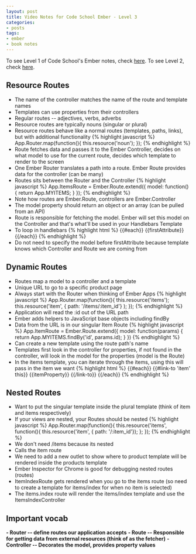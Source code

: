 ```yaml
---
layout: post
title: Video Notes for Code School Ember - Level 3
categories:
- posts
tags:
- ember
- book notes
---
```


To see Level 1 of Code School's Ember notes, check [here](http://landonmarder.com/posts/2014/05/23/code-school-ember-level-1.html).
To see Level 2, check [here](http://landonmarder.com/posts/2014/06/27/code-school-ember-level-2.html).

Resource Routes
---
- The name of the controller matches the name of the route and template names
- Templates can use properties from their controllers
- Regular routes -- adjectives, verbs, adverbs
- Resource routes are typically nouns (singular or plural)
- Resource routes behave like a normal routes (templates, paths, links), but with additional functionality
{% highlight javascript %}
App.Router.map(function(){
  this.resource('noun');
});
{% endhighlight %}
- Route fetches data and passes it to the Ember Controller, decides on what model to
use for the current route, decides which template to render to the screen
- One Ember Router translates a path into a route. Ember Route provides data for the controller (can be many)
- Routes sits between the Router and the Controller
{% highlight javascript %}
App.ItemsRoute = Ember.Route.extend({
  model: function() {
    return App.MYITEMS;
  }
});
{% endhighlight %}
- Note how routes are Ember.Route, controllers are Ember.Controller
- The model property should return an object or an array (can be pulled from an API)
- Route is responsible for fetching the model. Ember will set this model on the Controller
and that's what'll be used in your Handlebars Template
- To loop in handlebars
{% highlight html %}
{{#each}}
  {{firstAttribute}}
{{/each}}
{% endhighlight %}
- Do not need to specify the model before firstAttribute because template knows which Controller and Route we are coming from

Dynamic Routes
---
- Routes map a model to a controller and a template
- Unique URL to go to a specific product page
- Always start with the Router when thinking of Ember Apps
{% highlight javascript %}
App.Router.map(function(){
  this.resource('items');
  this.resource('item', { path: '/items/:item_id'} );
});
{% endhighlight %}
- Application will read the :id out of the URL path
- Ember adds helpers to JavaScript base objects including findBy
- Data from the URL is in our singular Item Route
{% highlight javascript %}
App.ItemRoute = Ember.Route.extend({
    model: function(params) {
      return App.MYITEMS.findBy('id', params.id);
    }
})
{% endhighlight %}
- Can create a new template using the route path's name
- Templates first look in the controller for properties, if not found in the controller,
will look in the model for the properties (model is the Route)
- In the items template, you can iterate through the items, using this will pass in the item we want
{% highlight html %}
{{#each}}
  {{#link-to 'item' this}}
    {{itemProperty}}
  {{/link-to}}
{{/each}}
{% endhighlight %}

Nested Routes
---
- Want to put the singular template inside the plural template (think of item and items respectively)
- If your views are nested, your Routes should be nested
{% highlight javascript %}
App.Router.map(function(){
  this.resource('items', function(){
    this.resource('item', { path: '/:item_id'});
  };
});
{% endhighlight %}
- We don't need /items because its nested
- Calls the item route
- We need to add a new outlet to show where to product template will be rendered inside the products template
- Ember Inspector for Chrome is good for debugging nested routes (routes)
- ItemIndexRoute gets rendered when you go to the items route (so need to create
  a template for items/index for when no item is selected)
- The items.index route will render the items/index template and use the ItemsIndexController

**Important vocab**
---
**- Router -- define routes our application accepts**
**- Route -- Responsible for getting data from external resources (think of as the fetcher)**
**- Controller -- Decorates the model, provides property values**
